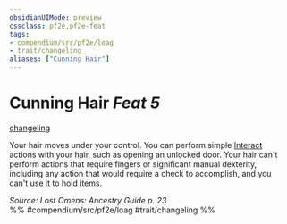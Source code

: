 ```yaml
---
obsidianUIMode: preview
cssclass: pf2e,pf2e-feat
tags:
- compendium/src/pf2e/loag
- trait/changeling
aliases: ["Cunning Hair"]
---
```

# Cunning Hair  *Feat 5*  
[changeling](/rules/traits/changeling-b1.md)  


Your hair moves under your control. You can perform simple [Interact](/rules/actions/interact.md) actions with your hair, such as opening an unlocked door. Your hair can't perform actions that require fingers or significant manual dexterity, including any action that would require a check to accomplish, and you can't use it to hold items.

*Source: Lost Omens: Ancestry Guide p. 23*  
%% #compendium/src/pf2e/loag #trait/changeling %%